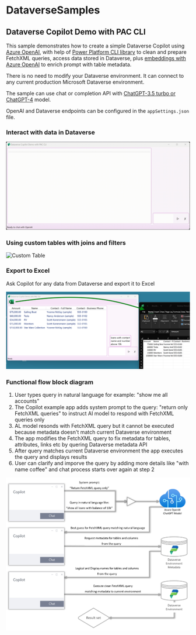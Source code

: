 # DataverseSamples

## Dataverse Copilot Demo with PAC CLI

This sample demonstrates how to create a simple Dataverse Copilot using [Azure OpenAI](https://azure.microsoft.com/en-us/products/cognitive-services/openai-service),
with help of [Power Platform CLI library](https://learn.microsoft.com/en-us/power-platform/developer/cli/introduction) 
to clean and prepare FetchXML queries, access data stored in Dataverse, plus [embeddings with Azure OpenAI](https://learn.microsoft.com/en-us/azure/cognitive-services/openai/how-to/embeddings?tabs=console)
to enrich prompt with table metadata.

There is no need to modify your Dataverse environment. It can connect to any current production Microsoft Dataverse environment.

The sample can use chat or completion API with [ChatGPT-3.5 turbo or ChatGPT-4](https://learn.microsoft.com/en-us/azure/cognitive-services/openai/how-to/chatgpt?pivots=programming-language-chat-completions)
model.

OpenAI and Dataverse endpoints can be configured in the `appSettings.json` file.

### Interact with data in Dataverse 

![Dataverse Copilot Demo with PAC CLI](media/all-accounts-search.gif)

### Using custom tables with joins and filters

![Custom Table](media/custom_table.gif)

### Export to Excel

Ask Copilot for any data from Dataverse and export it to Excel

![Custom Table](media/AI-to-excel.png)

### Functional flow block diagram

1. User types query in natural language for example: "show me all accounts"	
2. The Copilot example app adds system prompt to the query: "return only FetchXML queries" to instruct AI model to respond with FetchXML queries only
3. AL model resonds with FetchXML query but it cannot be executed because metadata doesn't match current Dataverse environment
4. The app modifies the FetchXML query to fix metadata for tables, attributes, links etc by quering Dataverse metadata API
5. After query matches current Dataverse environment the app executes the query and displays results
6. User can clarify and imporve the query by adding more details like "with name coffee" and chat process starts over again at step 2

![Custom Table](media/FunctionalFlow.png)

